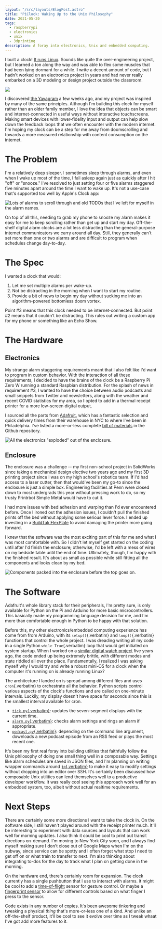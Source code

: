 ```yaml
---
layout: "/src/layouts/BlogPost.astro"
title: "PiClock: Waking Up to the Unix Philosophy"
date: 2021-05-20
tags:
  - raspberrypi
  - electronics
  - unix
  - 3dprinting
description: A foray into electronics, Unix and embedded computing.
---
```


I built a clock! [It runs Linux](https://github.com/davish/pi-clock).
Sounds like quite the over-engineering project, but I learned a ton
along the way and was able to flex some muscles that had been lying
dormant for a while. I write a decent amount of code, but I hadn't
worked on an electronics project in years and had never really embarked
on a 3D modeling or design project outside the classroom.

![](/blog/images/piclock/clock-activated.jpg)

I discovered [the
Yayagram](https://hackaday.com/2021/04/25/keep-in-touch-with-grandma-with-this-lo-tech-interface/)
a few weeks ago, and my project was inspired by many of the same
principles. Although I'm building this clock for myself rather than an
older family member, I love the idea that objects can be smart and
internet-connected in useful ways without interactive touchscreens.
Making smart devices with lower-fidelity input and output can help slow
down the feedback loops that we often encounter with the modern
internet. I'm hoping my clock can be a step for me away from
doomscrolling and towards a more measured relationship with content
consumption on the internet.

# The Problem

I'm a relatively deep sleeper. I sometimes sleep through alarms, and
even when I wake up most of the time, I fall asleep again just as
quickly after I hit "off" or "snooze." I've resolved to just
setting four or five alarms staggered five minutes apart around the time
I want to wake up. It's not a use-case that's supported too well by
Apple's Clock app:

![Lots of alarms to scroll through and old TODOs that I've left for
myself in the alarm names.](/blog/images/piclock/clock.png)

On top of all this, needing to grab my phone to snooze my alarm makes it
easy for me to keep scrolling rather than get up and start my day.
Off-the-shelf digital alarm clocks are a lot less distracting than the
general-purpose internet communicators we carry around all day. Still,
they generally can't set more than one or two alarms and are difficult
to program when schedules change day-to-day.

# The Spec

I wanted a clock that would:

1.  Let me set multiple alarms per wake-up.
2.  Not be distracting in the morning when I want to start my routine.
3.  Provide a bit of news to begin my day without sucking me into an
    algorithm-powered bottomless doom vortex.

Point #3 means that this clock needed to be internet-connected. But
point #2 means that it couldn't be distracting. This rules out writing
a custom app for my phone or something like an Echo Show.

# The Hardware

## Electronics

My strange alarm staggering requirements meant that I also felt like
I'd want to program in custom behavior. With the interaction of all
these requirements, I decided to have the brains of the clock be a
Raspberry Pi Zero W running a standard Raspbian distribution. For the
splash of news in requirement #3, I wanted to have the choice between
audio podcasts and small snippets from Twitter and newsletters, along
with the weather and recent COVID statistics for my area, so I opted to
add in a thermal receipt printer for a more low-screen digital output.

I sourced all the parts from [Adafruit](https://www.adafruit.com), which
has a fantastic selection and quick delivery times from their warehouse
in NYC to where I've been in Philadelphia. I've listed a more-or-less
complete [bill of
materials](https://github.com/davish/pi-clock/blob/main/bom.org) in the
Github repository.

![All the electronics "exploded" out of the
enclosure.](/blog/images/piclock/components.jpg)

## Enclosure

The enclosure was a challenge -- my first non-school project in
SolidWorks since taking a mechanical design elective two years ago and
my first 3D printing project since I was on my high school's robotics
team. If I'd had access to a laser cutter, then that would've been my
go-to since the enclosure is just a simple box. Engineering facilities
at Penn were closed down to most undergrads this year without pressing
work to do, so my trusty Printrbot Simple Metal would have to cut it.

I had more issues with bed adhesion and warping than I'd ever
encountered before. Once I ironed out the adhesion issues, I couldn't
pull the finished prints off the bed without applying some serious lever
force. I ended up investing in a [BuildTak
FlexPlate](https://www.buildtak.com/product/buildtak-flexplate-system/)
to avoid damaging the printer more going forward.

I knew that the software was the most exciting part of this for me and
what I was most comfortable with. So I didn't let myself get started on
the coding until after I'd finish the enclosure; otherwise, I'd be
left with a mess of wires on my bedside table until the end of time.
Ultimately, though, I'm happy with the finished result. It's about as
small as possible while still fitting all the components and looks clean
by my bed.

![Components packed into the enclosure before the top goes
on.](/blog/images/piclock/enclosure.jpg)

# The Software

Adafruit's whole library stack for their peripherals, I'm pretty sure,
is only available for Python on the Pi and Arduino for more basic
microcontrollers. This basically made my programming language decision
for me, and I'm more than comfortable enough in Python to be happy with
that solution.

Before this, my other electronics/embedded computing experience has come
from from Arduino, with its `setup()`{.verbatim} and `loop()`{.verbatim}
functions that control the whole project. I was dreading writing all my
code in a single Python `while True`{.verbatim} loop that would get
initiated on system startup. When I worked on a [similar digital watch
project](https://hackaday.io/project/3627-trinket-watch) five years ago,
the code ended up being extremely brittle, with different modes and
state riddled all over the place. Fundamentally, I realized I was asking
myself why I would try and write a robust mini-OS for a clock when the
computer it's running on is already running Linux?

The architecture I landed on is spread among different files and uses
`cron`{.verbatim} to orchestrate all the behavior. Python scripts
control various aspects of the clock's functions and are called on
one-minute intervals. Luckily, my display doesn't have space for
seconds since this is the smallest interval available for cron.

- [`tick.py`{.verbatim}](https://github.com/davish/pi-clock/blob/main/tick.py):
  updates the seven-segment displays with the current time.
- [`alarm.py`{.verbatim}](https://github.com/davish/pi-clock/blob/main/alarm.py):
  checks alarm settings and rings an alarm if appropriate.
- [`podcast.py`{.verbatim}](https://github.com/davish/pi-clock/blob/main/podcast.py):
  depending on the command line argument, downloads a new podcast
  episode from an RSS feed or plays the most recent one.

It's been my first real foray into building utilities that faithfully
follow the Unix philosophy of doing one small thing well in a composable
way. Settings like alarm schedules are saved in JSON files, and I'm
planning on writing wrapper commands around
[`jq`{.verbatim}](https://stedolan.github.io/jq/) to make it easy to
modify settings without dropping into an editor over SSH. It's
certainly been discussed how composable Unix utilities can lend
themselves well to a productive developer workflow. It was really cool
seeing this approach work well for an embedded system, too, albeit
without actual realtime requirements.

# Next Steps

There are certainly some more directions I want to take the clock in. On
the software side, I still haven't played around with the receipt
printer much. It'll be interesting to experiment with data sources and
layouts that can work well for morning updates. I also think it could be
cool to print out transit directions on-demand. I'm moving to New York
City soon, and I always find myself making sure I don't close out of
Google Maps when I'm on the subway, since service can be spotty and I
often forget what stop I need to get off on or what train to transfer to
next. I'm also thinking about integrating to-dos for the day to track
what I plan on getting done in the morning.

On the hardware end, there's certainly room for expansion. The clock
currently has a single pushbutton that I use to interact with alarms. It
might be cool to add a
[time-of-flight](https://www.adafruit.com/product/3317) sensor for
gesture control. Or maybe a [fingerprint
sensor](https://www.adafruit.com/product/4750) to allow for different
controls based on what finger I press to the sensor.

Code exists in any number of copies. It's been awesome tinkering and
tweaking a physical _thing_ that's more-or-less one of a kind. And
unlike an off-the-shelf product, it'll be cool to see it evolve over
time as I tweak whaat I've got add more features to it.

